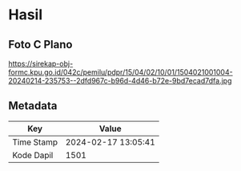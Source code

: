# Hasil

## Foto C Plano

https://sirekap-obj-formc.kpu.go.id/042c/pemilu/pdpr/15/04/02/10/01/1504021001004-20240214-235753--2dfd967c-b96d-4d46-b72e-9bd7ecad7dfa.jpg


## Metadata

| Key        | Value               |
| ---------- | ------------------- |
| Time Stamp | 2024-02-17 13:05:41 |
| Kode Dapil | 1501                |



